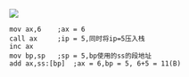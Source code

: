 ![](F:\Learn\5Week\Assembly\第十章\img\7.png)



```assembly
mov ax,6	;ax = 6
call ax		;ip = 5,同时将ip=5压入栈
inc ax
mov bp,sp	;sp = 5,bp使用的ss的段地址
add ax,ss:[bp]	;ax = 6,bp = 5, 6+5 = 11(B)
```

